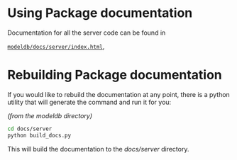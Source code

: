 # Using Package documentation
Documentation for all the server code can be found in 

[`modeldb/docs/server/index.html`]("server/index.html"),

# Rebuilding Package documentation

If you would like to rebuild the documentation at any point,
there is a python utility that will generate the command and run it for you:

*(from the modeldb directory)*
```bash
cd docs/server
python build_docs.py
```

This will build the documentation to the *docs/server* directory.

